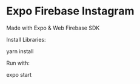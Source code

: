 # Expo Firebase Instagram

Made with Expo & Web Firebase SDK


Install Libraries:

yarn install

Run with:

expo start

